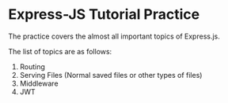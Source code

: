 # Express-JS Tutorial Practice  

The practice covers the almost all important topics of Express.js.

The list of topics are as follows:  
1) Routing  
2) Serving Files (Normal saved files or  other types of files)
3) Middleware
4) JWT
